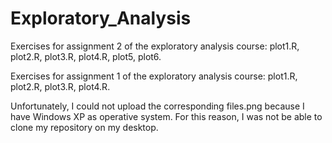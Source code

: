 Exploratory_Analysis
====================


Exercises for assignment 2 of the exploratory analysis course: plot1.R, plot2.R, plot3.R, plot4.R, plot5, plot6.

Exercises for assignment 1 of the exploratory analysis course: plot1.R, plot2.R, plot3.R, plot4.R.

Unfortunately, I could not upload the corresponding files.png because I have Windows XP as operative system.
For this reason, I was not be able to clone my repository on my desktop.


